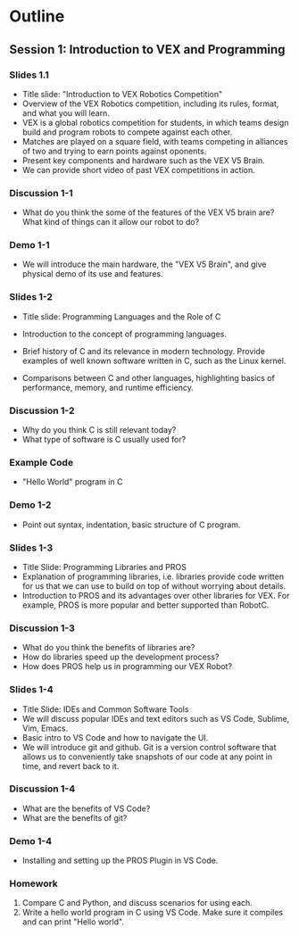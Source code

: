 
# Outline

## **Session 1: Introduction to VEX and Programming**

### Slides 1.1

* Title slide: "Introduction to VEX Robotics Competition"
* Overview of the VEX Robotics competition, including its rules, format, and what you will learn.
* VEX is a global robotics competition for students, in which teams design build and program robots to compete against each other.
* Matches are played on a square field, with teams competing in alliances of two and trying to earn points against oponents.
* Present key components and hardware such as the VEX V5 Brain.
* We can provide short video of past VEX competitions in action.

### Discussion 1-1

* What do you think the some of the features of the VEX V5 brain are? What kind of things can it allow our robot to do?

### Demo 1-1

* We will introduce the main hardware, the "VEX V5 Brain", and give physical demo of its use and features.

### Slides 1-2

* Title slide: Programming Languages and the Role of C

* Introduction to the concept of programming languages.
* Brief history of C and its relevance in modern technology. Provide examples of well known software written in C, such as the Linux kernel.
* Comparisons between C and other languages, highlighting basics of performance, memory, and runtime efficiency.

### Discussion 1-2

* Why do you think C is still relevant today?
* What type of software is C usually used for?

### Example Code

* "Hello World" program in C

### Demo 1-2

* Point out syntax, indentation, basic structure of C program.

### Slides 1-3

* Title Slide: Programming Libraries and PROS
* Explanation of programming libraries, i.e. libraries provide code written for us that we can use to build on top of without worrying about details.
* Introduction to PROS and its advantages over other libraries for VEX. For example, PROS is more popular and better supported than RobotC.

### Discussion 1-3

* What do you think the benefits of libraries are?
* How do libraries speed up the development process?
* How does PROS help us in programming our VEX Robot?

### Slides 1-4

* Title Slide: IDEs and Common Software Tools
* We will discuss popular IDEs and text editors such as VS Code, Sublime, Vim, Emacs.
* Basic intro to VS Code and how to navigate the UI.
* We will introduce git and github. Git is a version control software that allows us to conveniently take snapshots of our code at any point in time, and revert back to it.

### Discussion 1-4

* What are the benefits of VS Code?
* What are the benefits of git?

### Demo 1-4

* Installing and setting up the PROS Plugin in VS Code.

### Homework

1. Compare C and Python, and discuss scenarios for using each.
2. Write a hello world program in C using VS Code. Make sure it compiles and can print "Hello world".
